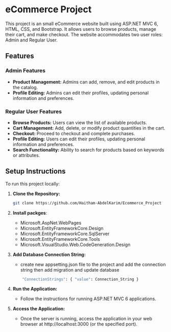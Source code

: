 # eCommerce Project

This project is an small eCommerce website built using ASP.NET MVC 6, HTML, CSS, and Bootstrap. It allows users to browse products, manage their cart, and make checkout. The website accommodates two user roles: Admin and Regular User.

## Features

### Admin Features

- **Product Management:** Admins can add, remove, and edit products in the catalog.
- **Profile Editing:** Admins can edit their profiles, updating personal information and preferences.

### Regular User Features

- **Browse Products:** Users can view the list of available products.
- **Cart Management:** Add, delete, or modify product quantities in the cart.
- **Checkout:** Proceed to checkout and complete purchases.
- **Profile Editing:** Users can edit their profiles, updating personal information and preferences.
- **Search Functionality:** Ability to search for products based on keywords or attributes.

## Setup Instructions

To run this project locally:

1. **Clone the Repository:**
    ```bash
    git clone https://github.com/Haitham-AbdelKarim/Ecommerce_Project
    ```

2. **Install packges**:
    - Microsoft.AspNet.WebPages
    - Microsoft.EntityFrameworkCore.Design
    - Microsoft.EntityFrameworkCore.SqlServer
    - Microsoft.EntityFrameworkCore.Tools
    - Microsoft.VisualStudio.Web.CodeGeneration.Design
3. **Add Database Connection String:**
    - create new appsetting.json file to the project and add the connection string then add migration and update database
    ```bash
        "ConnectionStrings": { "value": Connection_String }
    ```

4. **Run the Application:**

    - Follow the instructions for running ASP.NET MVC 6 applications.

5. **Access the Application:**

    - Once the server is running, access the application in your web browser at http://localhost:3000 (or the specified port).
